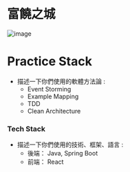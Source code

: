 # 富饒之城
   
   ![image](https://user-images.githubusercontent.com/39298006/234902429-bc961cc1-a0c6-4115-81e7-4e409d19ad36.png)



#  Practice Stack
- 描述一下你們使用的軟體方法論 :
   - Event Storming
   - Example Mapping
   - TDD
   - Clean Architecture

### Tech Stack
- 描述一下你們使用的技術、框架、語言 :
  - 後端： Java, Spring Boot
  - 前端： React

